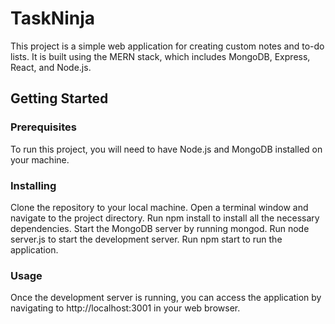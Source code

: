 # TaskNinja

This project is a simple web application for creating custom notes and to-do lists. It is built using the MERN stack, which includes MongoDB, Express, React, and Node.js.

## Getting Started

### Prerequisites

To run this project, you will need to have Node.js and MongoDB installed on your machine.

### Installing

Clone the repository to your local machine.
Open a terminal window and navigate to the project directory.
Run npm install to install all the necessary dependencies.
Start the MongoDB server by running mongod.
Run node server.js to start the development server.
Run npm start to run the application.

### Usage

Once the development server is running, you can access the application by navigating to http://localhost:3001 in your web browser.
